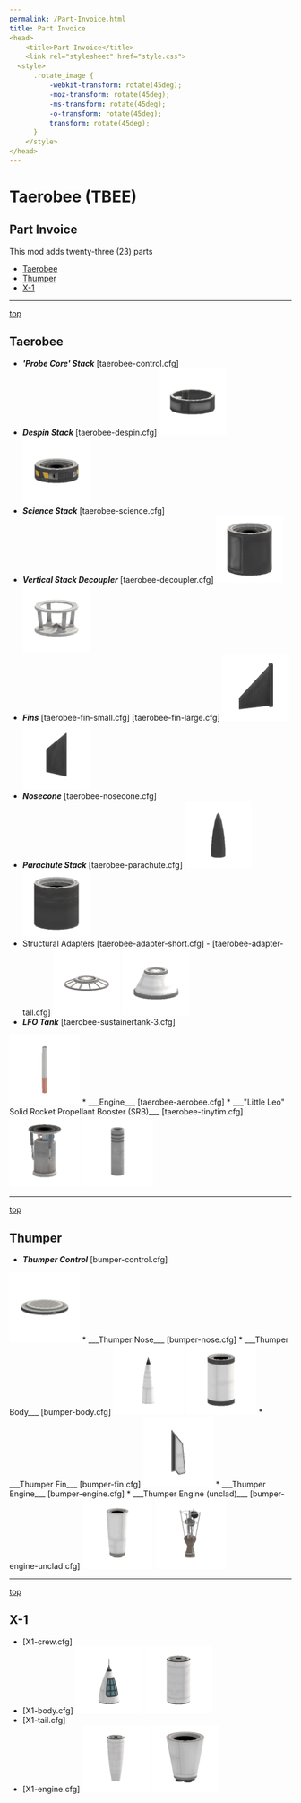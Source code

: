 ```yaml
---
permalink: /Part-Invoice.html
title: Part Invoice
<head>
	<title>Part Invoice</title>
	<link rel="stylesheet" href="style.css">
  <style>
      .rotate_image {
          -webkit-transform: rotate(45deg);
          -moz-transform: rotate(45deg);
          -ms-transform: rotate(45deg);
          -o-transform: rotate(45deg);
          transform: rotate(45deg);
      }
    </style>
</head>
---
```


<!-- Part-Invoice.md v1.1.2.0
Taerobee (TBEE)
created: 01 Feb 2022
updated: 22 Feb 2022 -->

# Taerobee (TBEE)

## Part Invoice

This mod adds twenty-three (23) parts
<!-- no toc -->
* [Taerobee](#Taerobee)
* [Thumper](#Thumper)
* [X-1](#X-1)

---

[top](#Part-Invoice)

## Taerobee

* ___'Probe Core'  Stack___ [taerobee-control.cfg]
* ___Despin Stack___ [taerobee-despin.cfg]
<img src="https://raw.githubusercontent.com/zer0Kerbal/Taerobee/master/GameData/Taerobee/Parts/%40thumbs/tbee-taerobee-control_icon.png" alt="Probe Core" width="25%" height="25%" /> <img src="https://raw.githubusercontent.com/zer0Kerbal/Taerobee/master/GameData/Taerobee/Parts/%40thumbs/tbee-taerobee-despin_icon.png" alt="Despin (RCS) Stack" width="25%" height="25%" />
* ___Science Stack___ [taerobee-science.cfg]
* ___Vertical Stack Decoupler___ [taerobee-decoupler.cfg]
  <img src="https://raw.githubusercontent.com/zer0Kerbal/Taerobee/master/GameData/Taerobee/Parts/%40thumbs/tbee-taerobee-science_icon.png" alt="Stack Science" width="25%" height="25%" /> <img src="https://raw.githubusercontent.com/zer0Kerbal/Taerobee/master/GameData/Taerobee/Parts/%40thumbs/tbee-taerobee-decoupler_icon.png" alt="Stack Decoupler" width="25%" height="25%" />
* ___Fins___ [taerobee-fin-small.cfg] [taerobee-fin-large.cfg]
<img src="https://raw.githubusercontent.com/zer0Kerbal/Taerobee/master/GameData/Taerobee/Parts/%40thumbs/tbee-taerobee-fin-small_icon.png" alt="Small Fin" width="25%" height="25%" /> <img src="https://raw.githubusercontent.com/zer0Kerbal/Taerobee/master/GameData/Taerobee/Parts/%40thumbs/tbee-taerobee-fin-large_icon.png" alt="Large Fin" width="25%" height="25%" />
* ___Nosecone___ [taerobee-nosecone.cfg]
* ___Parachute Stack___ [taerobee-parachute.cfg]
<img src="https://raw.githubusercontent.com/zer0Kerbal/Taerobee/master/GameData/Taerobee/Parts/%40thumbs/tbee-taerobee-nosecone_icon.png" alt="Nosecone" width="25%" height="25%" /> <img src="https://raw.githubusercontent.com/zer0Kerbal/Taerobee/master/GameData/Taerobee/Parts/%40thumbs/tbee-taerobee-parachute_icon.png" alt="Stack Parachute" width="25%" height="25%" />
* Structural Adapters [taerobee-adapter-short.cfg] -  [taerobee-adapter-tall.cfg]
<img src="https://raw.githubusercontent.com/zer0Kerbal/Taerobee/master/GameData/Taerobee/Parts/%40thumbs/tbee-taerobee-adapter-short_icon0.png" alt="Structural Adapter" width="25%" height="25%" /> <img src="https://raw.githubusercontent.com/zer0Kerbal/Taerobee/master/GameData/Taerobee/Parts/%40thumbs/tbee-taerobee-adapter-tall_icon0.png" alt="Structural Adapter" width="25%" height="25%" />
* ___LFO Tank___ [taerobee-sustainertank-3.cfg]
<img src="https://raw.githubusercontent.com/zer0Kerbal/Taerobee/master/GameData/Taerobee/Parts/%40thumbs/tbee-taerobee-tank-sustainer-3_icon.png" alt="LFO Tank" class="img5" width="25%" height="25%" />
* ___Engine___ [taerobee-aerobee.cfg]
* ___"Little Leo" Solid Rocket Propellant Booster (SRB)___ [taerobee-tinytim.cfg]
<img class="rotate_image" src="https://raw.githubusercontent.com/zer0Kerbal/Taerobee/master/GameData/Taerobee/Parts/%40thumbs/tbee-taerobee-aerobee_icon.png" alt="Command Pod" width="25%" height="25%" /> <img src="https://raw.githubusercontent.com/zer0Kerbal/Taerobee/master/GameData/Taerobee/Parts/%40thumbs/tbee-taerobee-tinytim_icon.png" alt="Little Leo SRB" width="25%" height="25%" class="rotate90" />

---

[top](#Part-Invoice)

## Thumper

* ___Thumper Control___ [bumper-control.cfg]
<img src="https://raw.githubusercontent.com/zer0Kerbal/Taerobee/master/GameData/Taerobee/Parts/%40thumbs/tbee-bumper-control_icon.png" alt="Probe Core" width="25%" height="25%" />
* ___Thumper Nose___ [bumper-nose.cfg]
* ___Thumper Body___ [bumper-body.cfg]
<img src="https://raw.githubusercontent.com/zer0Kerbal/Taerobee/master/GameData/Taerobee/Parts/%40thumbs/tbee-bumper-nose_icon.png" alt="Nose" width="25%" height="25%" /> <img src="https://raw.githubusercontent.com/zer0Kerbal/Taerobee/master/GameData/Taerobee/Parts/%40thumbs/tbee-bumper-body_icon.png" alt="Body" width="25%" height="25%" />
* ___Thumper Fin___ [bumper-fin.cfg]
<img src="https://raw.githubusercontent.com/zer0Kerbal/Taerobee/master/GameData/Taerobee/Parts/%40thumbs/tbee-bumper-fin_icon.png" alt="Fin" width="25%" height="25%" />
* ___Thumper Engine___ [bumper-engine.cfg]
* ___Thumper Engine (unclad)___ [bumper-engine-unclad.cfg]
<img src="https://raw.githubusercontent.com/zer0Kerbal/Taerobee/master/GameData/Taerobee/Parts/%40thumbs/tbee-bumper-engine_icon.png" alt="Engine" width="25%" height="25%" /> <img src="https://raw.githubusercontent.com/zer0Kerbal/Taerobee/master/GameData/Taerobee/Parts/%40thumbs/tbee-bumper-engine-unclad_icon.png" alt="Unclad Engine" width="25%" height="25%" />

---

[top](#Part-Invoice)

## X-1

* [X1-crew.cfg]
* [X1-body.cfg]
<img src="https://raw.githubusercontent.com/zer0Kerbal/Taerobee/master/GameData/Taerobee/Parts/%40thumbs/tbee-x1-crew_icon.png" alt="Crew Pod" width="25%" height="25%" /> <img src="https://raw.githubusercontent.com/zer0Kerbal/Taerobee/master/GameData/Taerobee/Parts/%40thumbs/tbee-x1-body_icon.png" alt="Body" width="25%" height="25%" />
* [X1-tail.cfg]
* [X1-engine.cfg]
<img src="https://raw.githubusercontent.com/zer0Kerbal/Taerobee/master/GameData/Taerobee/Parts/%40thumbs/tbee-x1-tail_icon.png" alt="Tail" width="25%" height="25%" /> <img src="https://raw.githubusercontent.com/zer0Kerbal/Taerobee/master/GameData/Taerobee/Parts/%40thumbs/tbee-x1-engine_icon.png" alt="Engine" width="25%" height="25%" />

<!-- this file CC BY-NC-ND 3.0 Unported by zer0Kerbal -->
